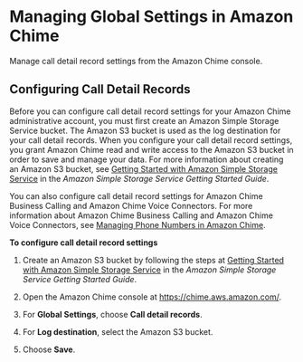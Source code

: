 # Managing Global Settings in Amazon Chime<a name="manage-global"></a>

Manage call detail record settings from the Amazon Chime console\.

## Configuring Call Detail Records<a name="call-detail"></a>

Before you can configure call detail record settings for your Amazon Chime administrative account, you must first create an Amazon Simple Storage Service bucket\. The Amazon S3 bucket is used as the log destination for your call detail records\. When you configure your call detail record settings, you grant Amazon Chime read and write access to the Amazon S3 bucket in order to save and manage your data\. For more information about creating an Amazon S3 bucket, see [Getting Started with Amazon Simple Storage Service](https://docs.aws.amazon.com/AmazonS3/latest/gsg/GetStartedWithS3.html) in the *Amazon Simple Storage Service Getting Started Guide*\.

You can also configure call detail record settings for Amazon Chime Business Calling and Amazon Chime Voice Connectors\. For more information about Amazon Chime Business Calling and Amazon Chime Voice Connectors, see [Managing Phone Numbers in Amazon Chime](manage-phone.md)\.

**To configure call detail record settings**

1. Create an Amazon S3 bucket by following the steps at [Getting Started with Amazon Simple Storage Service](https://docs.aws.amazon.com/AmazonS3/latest/gsg/GetStartedWithS3.html) in the *Amazon Simple Storage Service Getting Started Guide*\.

1. Open the Amazon Chime console at [https://chime\.aws\.amazon\.com/](https://chime.aws.amazon.com)\.

1. For **Global Settings**, choose **Call detail records**\.

1. For **Log destination**, select the Amazon S3 bucket\.

1. Choose **Save**\.